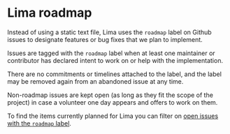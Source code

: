 # Lima roadmap

Instead of using a static text file, Lima uses the `roadmap` label on Github issues to designate features or bug fixes that we plan to implement.

Issues are tagged with the `roadmap` label when at least one maintainer or contributor has declared intent to work on or help with the implementation.

There are no commitments or timelines attached to the label, and the label may be removed again from an abandoned issue at any time.

Non-roadmap issues are kept open (as long as they fit the scope of the project) in case a volunteer one day appears and offers to work on them.

To find the items currently planned for Lima you can filter on [open issues with the `roadmap` label]( https://github.com/lima-vm/lima/issues?q=is%3Aissue+is%3Aopen+label%3Aroadmap).
